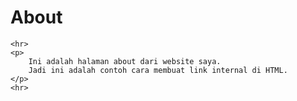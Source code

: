 <!DOCTYPE html>
<html>

<head>
    <title>Tutorial Link di HTML</title>
</head>

<body>

</body>

</html>
    
<body>
    <h1>About</h1>
    
    <hr>
    <p>
        Ini adalah halaman about dari website saya.
        Jadi ini adalah contoh cara membuat link internal di HTML.
    </p>
    <hr>
  
</body>

</html>
